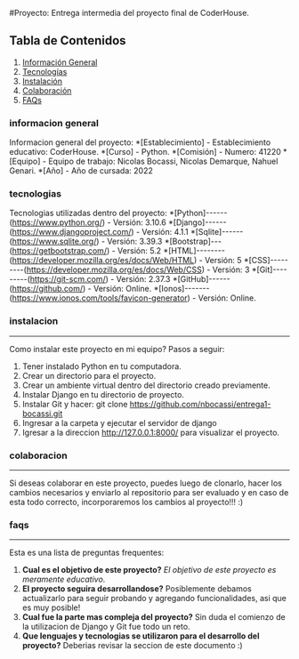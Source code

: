 #Proyecto: Entrega intermedia del proyecto final de CoderHouse.

## Tabla de Contenidos
1. [Información General](#informacion-general)
2. [Tecnologías](#tecnologias)
3. [Instalación](#instalacion)
4. [Colaboración](#colaboracion)
5. [FAQs](#faqs)


### informacion general

Informacion general del proyecto:
*[Establecimiento] - Establecimiento educativo: CoderHouse.
*[Curso] - Python.
*[Comisión] - Numero: 41220
*[Equipo] - Equipo de trabajo: Nicolas Bocassi, Nicolas Demarque, Nahuel Genari.
*[Año] - Año de cursada: 2022


### tecnologias

Tecnologias utilizadas dentro del proyecto:
*[Python]------(https://www.python.org/) - Versión: 3.10.6
*[Django]------(https://www.djangoproject.com/) - Versión: 4.1.1
*[Sqlite]------(https://www.sqlite.org/) - Versión: 3.39.3
*[Bootstrap]---(https://getbootstrap.com/) - Versión: 5.2
*[HTML]--------(https://developer.mozilla.org/es/docs/Web/HTML) - Versión: 5
*[CSS]---------(https://developer.mozilla.org/es/docs/Web/CSS) - Versión: 3
*[Git]---------(https://git-scm.com/) - Versión: 2.37.3
*[GitHub]------(https://github.com/) - Versión: Online. 
*[Ionos]-------(https://www.ionos.com/tools/favicon-generator) - Versión: Online. 

### instalacion

***
Como instalar este proyecto en mi equipo? Pasos a seguir:

1. Tener instalado Python en tu computadora.
2. Crear un directorio para el proyecto.
3. Crear un ambiente virtual dentro del directorio creado previamente.
4. Instalar Django en tu directorio de proyecto.
5. Instalar Git y hacer: git clone https://github.com/nbocassi/entrega1-bocassi.git
6. Ingresar a la carpeta y ejecutar el servidor de django
7. Igresar a la direccion http://127.0.0.1:8000/ para visualizar el proyecto.


### colaboracion

***
Si deseas colaborar en este proyecto, puedes luego de clonarlo, hacer los cambios necesarios y enviarlo al repositorio para ser evaluado y en caso de esta todo correcto, incorporaremos los cambios al proyecto!!! :)


### faqs

***
Esta es una lista de preguntas frequentes:
1. **Cual es el objetivo de este proyecto?**
_El objetivo de este proyecto es meramente educativo_. 
2. **El proyecto seguira desarrollandose?** 
Posiblemente debamos actualizarlo para seguir probando y agregando funcionalidades, asi que es muy posible!
3. **Cual fue la parte mas compleja del proyecto?**
Sin duda el comienzo de la utilizacion de Django y Git fue todo un reto.
4. **Que lenguajes y tecnologias se utilizaron para el desarrollo del proyecto?**
Deberias revisar la seccion <tecnologias> de este documento :)

